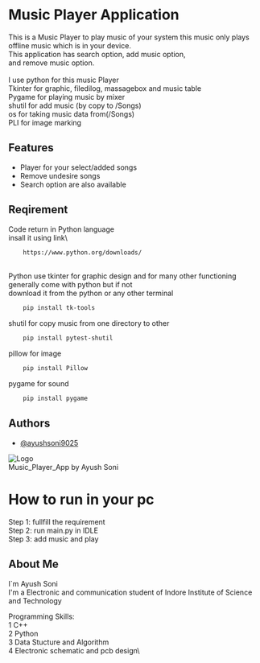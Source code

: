 
# Music Player Application

This is a Music Player to play music of your system
this music only plays offline music which is in your device.\
This application has search option, add music option, \
and remove music option.\
\
I use python for this music Player\
Tkinter for graphic, filedilog, massagebox and music table\
Pygame for playing music by mixer\
shutil for add music (by copy to /Songs)\
os for taking music data from(/Songs)\
PLI for image marking

## Features

- Player for your select/added songs
- Remove undesire songs
- Search option are also available



## Reqirement

Code return in Python language\
insall it using link\
```bash
    https://www.python.org/downloads/
```

\
Python use tkinter for graphic design and for many other functioning\
generally come with python but if not\
download it from the python or any other terminal
```bash
    pip install tk-tools
```
shutil for copy music from one directory to other
```bash
    pip install pytest-shutil
```
pillow for image
```bash
    pip install Pillow
```
pygame for sound
```bash
    pip install pygame
```


## Authors

- [@ayushsoni9025](https://github.com/ayushsoni9025)

![Logo](https://raw.githubusercontent.com/ayushsoni9025/Music_App/master/App_Icon.ico)\
Music_Player_App by Ayush Soni
# How to run in your pc
Step 1: fullfill the requirement\
Step 2: run main.py in IDLE\
Step 3: add music and play
## About Me

I`m Ayush Soni\
I'm a Electronic and communication student of Indore Institute of Science and Technology

Programming Skills:\
1 C++\
2 Python\
3 Data Stucture and Algorithm\
4 Electronic schematic and pcb design\